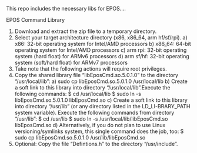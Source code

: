 
This repo includes the necessary libs for EPOS....

EPOS Command Library

1) Download and extract the zip file to a temporary directory.
2) Select your target architecture directory (x86, x86_64, arm hf/sf/rpi).
   a) x86: 32-bit operating system for Intel/AMD processors
   b) x86_64: 64-bit operating system for Intel/AMD processors
   c) arm rpi: 32-bit operating system (hard float) for ARMv6 processors
   d) arm sf/hf: 32-bit operating system (soft/hard float) for ARMv7 processors
3) Take note that the following actions will require root privileges.
4) Copy the shared library file “libEposCmd.so.5.0.1.0” to the directory “/usr/local/lib”:
   a) sudo cp libEposCmd.so.5.0.1.0 /usr/local/lib
   b) Create a soft link to this library into directory “/usr/local/lib”.Execute the following commands:
      $ cd /usr/local/lib
      $ sudo ln -s libEposCmd.so.5.0.1.0 libEposCmd.so
   c) Create a soft link to this library into directory “/usr/lib” (or any directory listed in the LD_LI-BRARY_PATH system variable).
      Execute the following commands from directory “/usr/lib”:
      $ cd /usr/lib
      $ sudo ln -s /usr/local/lib/libEposCmd.so libEposCmd.so
   d) Alternatively, if you do not plan to use Linux versioning/symlinks system, this single command does the job, too:
      $ sudo cp libEposCmd.so.5.0.1.0 /usr/lib/libEposCmd.so
5) Optional: Copy the file “Defintions.h” to the directory “/usr/include”.


